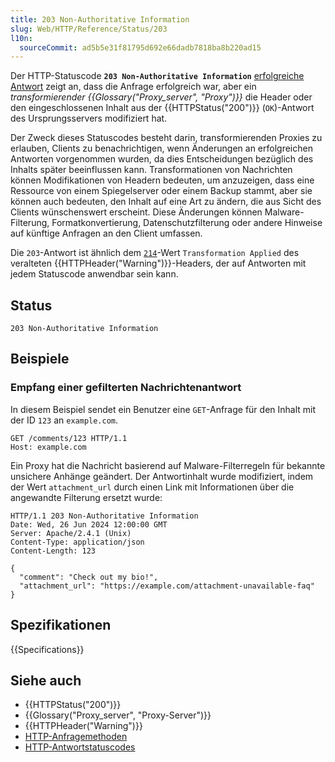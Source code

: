 ```yaml
---
title: 203 Non-Authoritative Information
slug: Web/HTTP/Reference/Status/203
l10n:
  sourceCommit: ad5b5e31f81795d692e66dadb7818ba8b220ad15
---
```


Der HTTP-Statuscode **`203 Non-Authoritative Information`** [erfolgreiche Antwort](/de/docs/Web/HTTP/Reference/Status#successful_responses) zeigt an, dass die Anfrage erfolgreich war, aber ein _transformierender {{Glossary("Proxy_server", "Proxy")}}_ die Header oder den eingeschlossenen Inhalt aus der {{HTTPStatus("200")}} (`OK`)-Antwort des Ursprungsservers modifiziert hat.

Der Zweck dieses Statuscodes besteht darin, transformierenden Proxies zu erlauben, Clients zu benachrichtigen, wenn Änderungen an erfolgreichen Antworten vorgenommen wurden, da dies Entscheidungen bezüglich des Inhalts später beeinflussen kann.
Transformationen von Nachrichten können Modifikationen von Headern bedeuten, um anzuzeigen, dass eine Ressource von einem Spiegelserver oder einem Backup stammt, aber sie können auch bedeuten, den Inhalt auf eine Art zu ändern, die aus Sicht des Clients wünschenswert erscheint.
Diese Änderungen können Malware-Filterung, Formatkonvertierung, Datenschutzfilterung oder andere Hinweise auf künftige Anfragen an den Client umfassen.

Die `203`-Antwort ist ähnlich dem [`214`](/de/docs/Web/HTTP/Reference/Headers/Warning#warning_codes)-Wert `Transformation Applied` des veralteten {{HTTPHeader("Warning")}}-Headers, der auf Antworten mit jedem Statuscode anwendbar sein kann.

## Status

```http
203 Non-Authoritative Information
```

## Beispiele

### Empfang einer gefilterten Nachrichtenantwort

In diesem Beispiel sendet ein Benutzer eine `GET`-Anfrage für den Inhalt mit der ID `123` an `example.com`.

```http
GET /comments/123 HTTP/1.1
Host: example.com
```

Ein Proxy hat die Nachricht basierend auf Malware-Filterregeln für bekannte unsichere Anhänge geändert.
Der Antwortinhalt wurde modifiziert, indem der Wert `attachment_url` durch einen Link mit Informationen über die angewandte Filterung ersetzt wurde:

```http
HTTP/1.1 203 Non-Authoritative Information
Date: Wed, 26 Jun 2024 12:00:00 GMT
Server: Apache/2.4.1 (Unix)
Content-Type: application/json
Content-Length: 123

{
  "comment": "Check out my bio!",
  "attachment_url": "https://example.com/attachment-unavailable-faq"
}
```

## Spezifikationen

{{Specifications}}

## Siehe auch

- {{HTTPStatus("200")}}
- {{Glossary("Proxy_server", "Proxy-Server")}}
- {{HTTPHeader("Warning")}}
- [HTTP-Anfragemethoden](/de/docs/Web/HTTP/Reference/Methods)
- [HTTP-Antwortstatuscodes](/de/docs/Web/HTTP/Reference/Status)
